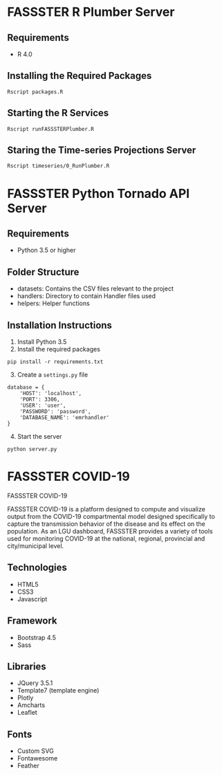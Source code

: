 # FASSSTER R Plumber Server

## Requirements

- R 4.0

## Installing the Required Packages
```
Rscript packages.R
```

## Starting the R Services
```
Rscript runFASSSTERPlumber.R
```

## Staring the Time-series Projections Server
```
Rscript timeseries/0_RunPlumber.R
```

# FASSSTER Python Tornado API Server

## Requirements

- Python 3.5 or higher

## Folder Structure

- datasets: Contains the CSV files relevant to the project
- handlers: Directory to contain Handler files used
- helpers: Helper functions

## Installation Instructions

1. Install Python 3.5
2. Install the required packages
```
pip install -r requirements.txt
```
3. Create a `settings.py` file
```
database = {
    'HOST': 'localhost',
    'PORT': 3306,
    'USER': 'user',
    'PASSWORD': 'password',
    'DATABASE_NAME': 'emrhandler'
}
```
4. Start the server
```
python server.py
```

# FASSSTER COVID-19

FASSSTER COVID-19

FASSSTER COVID-19 is a platform designed to compute and visualize output from the COVID-19 compartmental model designed specifically to capture the transmission behavior of the disease and its effect on the population. As an LGU dashboard, FASSSTER provides a variety of tools used for monitoring COVID-19 at the national, regional, provincial and city/municipal level.

## Technologies

- HTML5
- CSS3
- Javascript

## Framework

- Bootstrap 4.5
- Sass

## Libraries

- JQuery 3.5.1
- Template7 (template engine)
- Plotly
- Amcharts
- Leaflet

## Fonts

- Custom SVG
- Fontawesome
- Feather